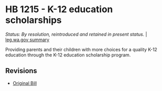 # HB 1215 - K-12 education scholarships
*Status: By resolution, reintroduced and retained in present status.* | [leg.wa.gov summary](https://app.leg.wa.gov/billsummary?BillNumber=1215&Year=2021)

Providing parents and their children with more choices for a quality K-12 education through the K-12 education scholarship program.

## Revisions
* [Original Bill](1/)